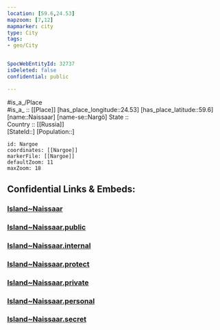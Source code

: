 ```yaml
---
location: [59.6,24.53] 
mapzoom: [7,12] 
mapmarker: city 
type: City
tags:
- geo/City


SpocWebEntityId: 32737
isDeleted: false
confidential: public

---
```

#is_a_/Place  
#is_a_ :: [[Place]] 
[has_place_longitude::24.53] 
[has_place_latitude::59.6] 
[name::Naissaar] 
[name-se::Nargö] 
State ::  
Country :: [[Russia]]  
[StateId::] 
[Population::] 



```leaflet
id: Nargoe
coordinates: [[Nargoe]] 
markerFile: [[Nargoe]] 
defaultZoom: 11 
maxZoom: 18
```


## Confidential Links & Embeds: 

### [Island~Naissaar](/_Standards/Earth/Continent/Europe/Europe~North/Estonia/Island~Naissaar.md) 

### [Island~Naissaar.public](/_public/Earth/Continent/Europe/Europe~North/Estonia/Island~Naissaar.public.md) 

### [Island~Naissaar.internal](/_internal/Earth/Continent/Europe/Europe~North/Estonia/Island~Naissaar.internal.md) 

### [Island~Naissaar.protect](/_protect/Earth/Continent/Europe/Europe~North/Estonia/Island~Naissaar.protect.md) 

### [Island~Naissaar.private](/_private/Earth/Continent/Europe/Europe~North/Estonia/Island~Naissaar.private.md) 

### [Island~Naissaar.personal](/_personal/Earth/Continent/Europe/Europe~North/Estonia/Island~Naissaar.personal.md) 

### [Island~Naissaar.secret](/_secret/Earth/Continent/Europe/Europe~North/Estonia/Island~Naissaar.secret.md)

